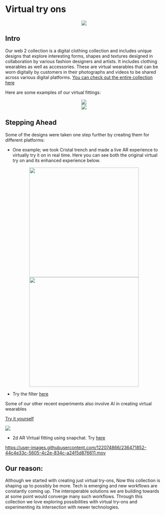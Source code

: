# Virtual try ons

<div align="center">
          <img src="https://user-images.githubusercontent.com/122074866/235932493-87a52592-def9-4129-a257-639c90384f46.png"/>
</div>

## Intro

   Our web 2 collection is a digital clothing collection and includes unique designs that explore interesting forms, shapes and textures designed in collaboration by various fashion designers and artists. It includes clothing wearables as well as accessories. These are virtual wearables that can be worn digitally by customers in their photographs and videos to be shared across various digital platforms.
[You can check out the entire collection here](https://web2.xrcouture.com/)

Here are some examples of our virtual fittings:

<div align="center">
  <img src="https://user-images.githubusercontent.com/122074866/235932440-d8e6d6e0-7b85-499c-a82a-47f8acb8194e.png"/>
</div>

<div align="center">
  <img src="https://user-images.githubusercontent.com/122074866/235932394-ad362fd2-9164-4ba9-8a99-3c9a2722e2ac.png"/>
</div>


## Stepping Ahead

Some of the designs were taken one step further by creating them for different platforms:
          
   - One example;  we took Cristal trench and made a live AR experience to virtually try it on in real time. Here you can see both the original virtual try on and its enhanced experience below.

<div align="center">
<img src="https://user-images.githubusercontent.com/122074866/235931946-28db911f-5cfb-4973-851c-9dfd223c5b9d.png" height="350"/><img src="https://user-images.githubusercontent.com/122074866/235932547-db7a4f6c-d2cd-4670-be86-405501b5e34f.gif" height="350"/>
</div>

   - Try the filter [here](https://www.snapchat.com/unlock/?type=SNAPCODE&uuid=435beccb14744014963d4661abd70fab&metadata=01)


Some of our other recent experiments also involve AI in creating virtual wearables 

[Try it yourself](https://web2.xrcouture.com/collections/web2/products/ai-fire-limited-edition-1)

<img src="https://user-images.githubusercontent.com/122074866/235932596-e717db2b-274b-4aab-864f-914b0e185c5b.png"/>

   - 2d AR Virtual fitting using snapchat. Try [here](https://www.snapchat.com/unlock/?type=SNAPCODE&uuid=61d4d9fddc66492eba6dda232d62bb65&metadata=01)

https://user-images.githubusercontent.com/122074866/236471852-44c4e33c-5605-4c2e-834c-a24f5d876611.mov



          

## Our reason: 
Although we started with creating just virtual try-ons, Now this collection is shaping up to possibly be more. 
Tech is emerging and new workflows are constantly coming up. The interoperable solutions we are building towards at some point would converge many such workflows.
Through this collection we love exploring possibilities with virtual try-ons and experimenting  its intersection with newer technologies.
